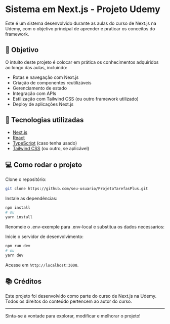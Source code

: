 # Sistema em Next.js - Projeto Udemy

Este é um sistema desenvolvido durante as aulas do curso de Next.js na Udemy, com o objetivo principal de aprender e praticar os conceitos do framework.

## 🧠 Objetivo

O intuito deste projeto é colocar em prática os conhecimentos adquiridos ao longo das aulas, incluindo:

- Rotas e navegação com Next.js
- Criação de componentes reutilizáveis
- Gerenciamento de estado
- Integração com APIs
- Estilização com Tailwind CSS (ou outro framework utilizado)
- Deploy de aplicações Next.js

## 🚀 Tecnologias utilizadas

- [Next.js](https://nextjs.org/)
- [React](https://reactjs.org/)
- [TypeScript](https://www.typescriptlang.org/) (caso tenha usado)
- [Tailwind CSS](https://tailwindcss.com/) (ou outro, se aplicável)

## 💻 Como rodar o projeto

Clone o repositório:

```bash
git clone https://github.com/seu-usuario/ProjetoTarefasPlus.git
```

Instale as dependências:

```bash
npm install
# ou
yarn install
```

Renomeie o .env-exemple para .env-local e substitua os dados necessarios:

Inicie o servidor de desenvolvimento:

```bash
npm run dev
# ou
yarn dev
```

Acesse em `http://localhost:3000`.

## 📚 Créditos

Este projeto foi desenvolvido como parte do curso de Next.js na Udemy. Todos os direitos do conteúdo pertencem ao autor do curso.

---

Sinta-se à vontade para explorar, modificar e melhorar o projeto!
